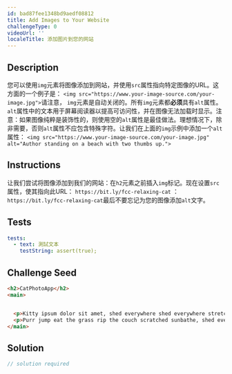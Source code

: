 ```yaml
---
id: bad87fee1348bd9aedf08812
title: Add Images to Your Website
challengeType: 0
videoUrl: ''
localeTitle: 添加图片到您的网站
---
```


## Description
<section id="description">您可以使用<code>img</code>元素将图像添加到网站，并使用<code>src</code>属性指向特定图像的URL。这方面的一个例子是： <code>&lt;img src=&quot;https://www.your-image-source.com/your-image.jpg&quot;&gt;</code>请注意， <code>img</code>元素是自动关闭的。所有<code>img</code>元素都<strong>必须</strong>具有<code>alt</code>属性。 <code>alt</code>属性中的文本用于屏幕阅读器以提高可访问性，并在图像无法加载时显示。注意：如果图像纯粹是装饰性的，则使用空的<code>alt</code>属性是最佳做法。理想情况下，除非需要，否则<code>alt</code>属性不应包含特殊字符。让我们在上面的<code>img</code>示例中添加一个<code>alt</code>属性： <code>&lt;img src=&quot;https://www.your-image-source.com/your-image.jpg&quot; alt=&quot;Author standing on a beach with two thumbs up.&quot;&gt;</code> </section>

## Instructions
<section id="instructions">让我们尝试将图像添加到我们的网站：在<code>h2</code>元素之前插入<code>img</code>标记。现在设置<code>src</code>属性，使其指向此URL： <code>https://bit.ly/fcc-relaxing-cat</code> ： <code>https://bit.ly/fcc-relaxing-cat</code>最后不要忘记为您的图像添加<code>alt</code>文字。 </section>

## Tests
<section id='tests'>

```yml
tests:
  - text: 測試文本
    testString: assert(true);

```

</section>

## Challenge Seed
<section id='challengeSeed'>

<div id='html-seed'>

```html
<h2>CatPhotoApp</h2>
<main>


  <p>Kitty ipsum dolor sit amet, shed everywhere shed everywhere stretching attack your ankles chase the red dot, hairball run catnip eat the grass sniff.</p>
  <p>Purr jump eat the grass rip the couch scratched sunbathe, shed everywhere rip the couch sleep in the sink fluffy fur catnip scratched.</p>
</main>

```

</div>



</section>

## Solution
<section id='solution'>

```js
// solution required
```
</section>
